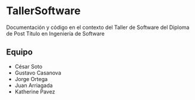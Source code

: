 # TallerSoftware
Documentación y código en el contexto del Taller de Software del Diploma de Post Título en Ingeniería de Software

## Equipo

- César Soto
- Gustavo Casanova
- Jorge Ortega
- Juan Arriagada
- Katherine Pavez
